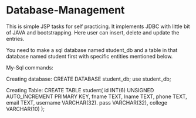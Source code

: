 # Database-Management
This is simple JSP tasks for self practicing. It implements JDBC with little bit of JAVA and bootstrapping. Here user can insert, delete and update the entries.

You need to make a sql database named student_db and a table in that database named student first with specific entities mentioned below.

My-Sql commands:

Creating database:
CREATE DATABASE student_db;
use student_db;

Creating Table:
CREATE TABLE student(
id INT(6) UNSIGNED AUTO_INCREMENT PRIMARY KEY,
fname TEXT,
lname TEXT,
phone TEXT,
email TEXT,
username VARCHAR(32).
pass VARCHAR(32),
college VARCHAR(10)
);
